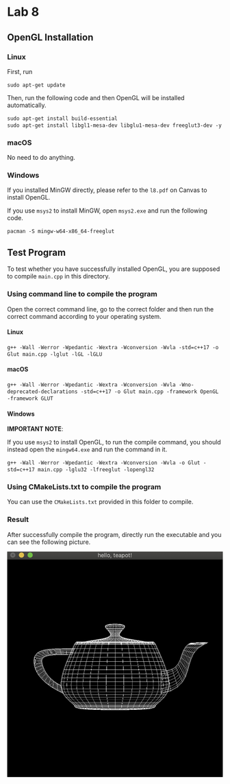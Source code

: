 # Lab 8
## OpenGL Installation
### Linux
First, run 
```
sudo apt-get update
```
Then, run the following code and then OpenGL will be installed automatically.
```
sudo apt-get install build-essential
sudo apt-get install libgl1-mesa-dev libglu1-mesa-dev freeglut3-dev -y
```

### macOS
No need to do anything.

### Windows
If you installed MinGW directly, please refer to the `l8.pdf` on Canvas to install OpenGL.

If you use `msys2` to install MinGW, open `msys2.exe` and run the following code.
```
pacman -S mingw-w64-x86_64-freeglut
```

## Test Program
To test whether you have successfully installed OpenGL, you are supposed to compile `main.cpp` in this directory.

### Using command line to compile the program
Open the correct command line, go to the correct folder and then run the correct command according to your operating system.
#### Linux
```
g++ -Wall -Werror -Wpedantic -Wextra -Wconversion -Wvla -std=c++17 -o Glut main.cpp -lglut -lGL -lGLU
```

#### macOS
```
g++ -Wall -Werror -Wpedantic -Wextra -Wconversion -Wvla -Wno-deprecated-declarations -std=c++17 -o Glut main.cpp -framework OpenGL -framework GLUT
```

#### Windows

**IMPORTANT NOTE**: 

If you use `msys2` to install OpenGL, to run the compile command, you should instead open the `mingw64.exe` and run the command in it.
```
g++ -Wall -Werror -Wpedantic -Wextra -Wconversion -Wvla -o Glut -std=c++17 main.cpp -lglu32 -lfreeglut -lopengl32
```

### Using CMakeLists.txt to compile the program

You can use the `CMakeLists.txt` provided in this folder to compile.

### Result
After successfully compile the program, directly run the executable and you can see the following picture.

![glut](glut.png)

